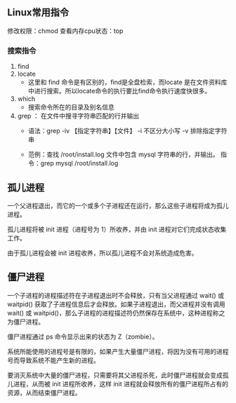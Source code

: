 ## Linux常用指令

修改权限：chmod
查看内存cpu状态：top

### 搜索指令
1. find
2. locate
   * 这里和 find 命令是有区别的，find是全盘检索，而locate 是在文件资料库中进行搜索。所以locate命令的执行要比find命令执行速度快很多。
3. which
   * 搜索命令所在的目录及别名信息
4. grep ： 在文件中搜寻字符串匹配的行并输出
    * 语法：grep -iv 【指定字符串】【文件】   -i 不区分大小写  -v 排除指定字符串

    * 范例：查找 /root/install.log 文件中包含 mysql 字符串的行，并输出。 指令：grep mysql /root/install.log

## 孤儿进程
一个父进程退出，而它的一个或多个子进程还在运行，那么这些子进程将成为孤儿进程。

孤儿进程将被 init 进程（进程号为 1）所收养，并由 init 进程对它们完成状态收集工作。

由于孤儿进程会被 init 进程收养，所以孤儿进程不会对系统造成危害。

## 僵尸进程
一个子进程的进程描述符在子进程退出时不会释放，只有当父进程通过 wait() 或 waitpid() 获取了子进程信息后才会释放。如果子进程退出，而父进程并没有调用 wait() 或 waitpid()，那么子进程的进程描述符仍然保存在系统中，这种进程称之为僵尸进程。

僵尸进程通过 ps 命令显示出来的状态为 Z（zombie）。

系统所能使用的进程号是有限的，如果产生大量僵尸进程，将因为没有可用的进程号而导致系统不能产生新的进程。

要消灭系统中大量的僵尸进程，只需要将其父进程杀死，此时僵尸进程就会变成孤儿进程，从而被 init 进程所收养，这样 init 进程就会释放所有的僵尸进程所占有的资源，从而结束僵尸进程。